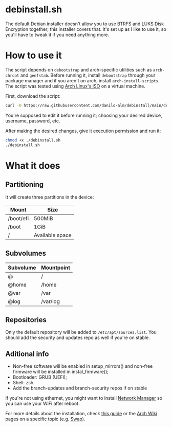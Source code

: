 # debinstall.sh

The default Debian installer doesn't allow you to use BTRFS and LUKS Disk Encryption together; this installer covers that. It's set up as I like to use it, so you'll have to tweak it if you need anything more.

# How to use it

The script depends on `debootstrap` and arch-specific utilities such as `arch-chroot` and `genfstab`. Before running it, install `debootstrap` through your package manager and if you aren't on arch, install `arch-install-scripts`. The script was tested using [Arch Linux's ISO](https://archlinux.org/download/) on a virtual machine.

First, download the script:
```sh
curl -O https://raw.githubusercontent.com/danilo-alm/debinstall/main/debinstall.sh
```

You're supposed to edit it before running it; choosing your desired device, username, password, etc.

After making the desired changes, give it execution permission and run it:
```sh
chmod +x ./debinstall.sh
./debinstall.sh
```

# What it does

## Partitioning

It will create three partitions in the device:

Mount     | Size
----------|------------
/boot/efi | 500MiB
/boot     | 1GiB
/         | Available space

## Subvolumes

Subvolume | Mountpoint
----------|-----------
@         | /
@home     | /home
@var      | /var
@log      | /var/log

## Repositories

Only the default repository will be added to `/etc/apt/sources.list`. You should add the security and updates repo as well if you're on stable.

## Aditional info

- Non-free software will be enabled in setup_mirrors() and non-free firmware will be installed in instal_firmware();
- Bootloader: GRUB (UEFI);
- Shell: zsh.
- Add the branch-updates and branch-security repos if on stable

If you're not using ethernet, you might want to install [Network Manager](https://wiki.archlinux.org/title/NetworkManager) so you can use your WiFi after reboot.

For more details about the installation, check [this guide](https://gist.github.com/meeas/b574e4bede396783b1898c90afa20a30) or the [Arch Wiki](https://wiki.archlinux.org/) pages on a specific topic (e.g. [Swap](https://wiki.archlinux.org/title/swap)).
